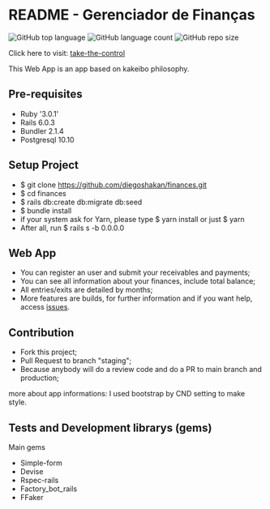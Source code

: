 # README - Gerenciador de Finanças
![GitHub top language](https://img.shields.io/github/languages/top/diegoshakan/catarsinho)
![GitHub language count](https://img.shields.io/github/languages/count/diegoshakan/catarsinho)
![GitHub repo size](https://img.shields.io/github/repo-size/diegoshakan/catarsinho)

Click here to visit: [take-the-control](https://take-the-control.herokuapp.com/)
<p>This Web App is an app based on kakeibo philosophy.</p>


## Pre-requisites

* Ruby '3.0.1'
* Rails 6.0.3
* Bundler 2.1.4
* Postgresql 10.10

## Setup Project

* $ git clone https://github.com/diegoshakan/finances.git
* $ cd finances
* $ rails db:create db:migrate db:seed
* $ bundle install
* if your system ask for Yarn, please type $ yarn install or just $ yarn
* After all, run $ rails s -b 0.0.0.0

## Web App
* You can register an user and submit your receivables and payments;
* You can see all information about your finances, include total balance;
* All entries/exits are detailed by months;
* More features are builds, for further information and if you want help, access [issues](https://github.com/diegoshakan/finances/issues).

## Contribution
* Fork this project;
* Pull Request to branch "staging";
* Because anybody will do a review code and do a PR to main branch and production;

more about app informations:
I used bootstrap by CND setting to make style.

## Tests and Development librarys (gems)
Main gems
* Simple-form
* Devise
* Rspec-rails
* Factory_bot_rails
* FFaker
